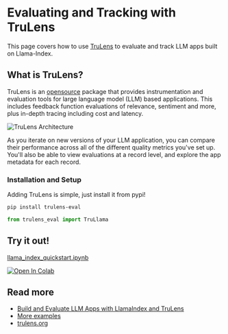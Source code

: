# Evaluating and Tracking with TruLens

This page covers how to use [TruLens](https://trulens.org) to evaluate and track LLM apps built on Llama-Index.

## What is TruLens?

TruLens is an [opensource](https://github.com/truera/trulens) package that provides instrumentation and evaluation tools for large language model (LLM) based applications. This includes feedback function evaluations of relevance, sentiment and more, plus in-depth tracing including cost and latency.

![TruLens Architecture](https://www.trulens.org/Assets/image/TruLens_Architecture.png)

As you iterate on new versions of your LLM application, you can compare their performance across all of the different quality metrics you've set up. You'll also be able to view evaluations at a record level, and explore the app metadata for each record.

### Installation and Setup

Adding TruLens is simple, just install it from pypi!

```sh
pip install trulens-eval
```

```python
from trulens_eval import TruLlama
```

## Try it out!

[llama_index_quickstart.ipynb](https://github.com/truera/trulens/blob/trulens-eval-0.20.3/trulens_eval/examples/quickstart/llama_index_quickstart.ipynb)

[![Open In Colab](https://colab.research.google.com/assets/colab-badge.svg)](https://colab.research.google.com/github/truera/trulens/blob/main/trulens_eval/examples/quickstart/llama_index_quickstart.ipynb)

## Read more

- [Build and Evaluate LLM Apps with LlamaIndex and TruLens](https://medium.com/llamaindex-blog/build-and-evaluate-llm-apps-with-llamaindex-and-trulens-6749e030d83c)
- [More examples](https://github.com/truera/trulens/tree/main/trulens_eval/examples/frameworks/llama_index)
- [trulens.org](https://www.trulens.org/)
